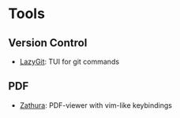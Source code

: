 # Tools

## Version Control

- [LazyGit](https://github.com/jesseduffield/lazygit): TUI for git commands

## PDF

- [Zathura](https://pwmt.org/projects/zathura/): PDF-viewer with vim-like keybindings
